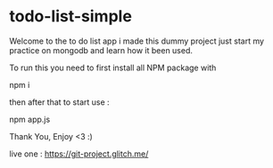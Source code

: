 # todo-list-simple
Welcome to the to do list app i made this dummy project just start my practice on mongodb and learn how it been used.

To run this you need to first install all NPM package with

npm i

then after that to start use :

npm app.js

Thank You, Enjoy <3 :)

live one : https://git-project.glitch.me/
